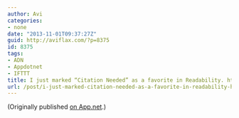 ```yaml
---
author: Avi
categories:
- none
date: "2013-11-01T09:37:27Z"
guid: http://aviflax.com/?p=8375
id: 8375
tags:
- ADN
- Appdotnet
- IFTTT
title: I just marked “Citation Needed” as a favorite in Readability. http://www.readability.com/articles/mpmtqebc
url: /post/i-just-marked-citation-needed-as-a-favorite-in-readability-httpwww-readability-comarticlesmpmtqebc/
---
```

(Originally published [on App.net](http://alpha.app.net/aviflax/post/14041427).)